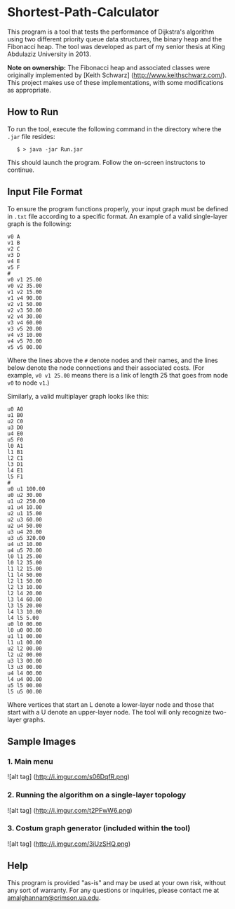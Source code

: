 # Shortest-Path-Calculator
This program is a  tool that tests the performance of Dijkstra's algorithm using two different priority queue data structures, the binary heap and the Fibonacci heap. The tool was developed as part of my senior thesis at King Abdulaziz University in 2013. 

**Note on ownership:** The Fibonacci heap and associated classes were originally implemented by [Keith Schwarz] (http://www.keithschwarz.com/). This project makes use of these implementations, with some modifications as appropriate. 

## How to Run

To run the tool, execute the following command in the directory where the ```.jar``` file resides: 

```
   $ > java -jar Run.jar 
```

This should launch the program. Follow the on-screen instructons to continue. 

## Input File Format 

To ensure the program functions properly, your input graph must be defined in ```.txt``` file according 
to a specific format. An example of a valid single-layer graph is the following: 

```
v0 A
v1 B
v2 C
v3 D
v4 E
v5 F
#
v0 v1 25.00
v0 v2 35.00
v1 v2 15.00
v1 v4 90.00
v2 v1 50.00
v2 v3 50.00
v2 v4 30.00
v3 v4 60.00
v3 v5 20.00
v4 v3 10.00
v4 v5 70.00
v5 v5 00.00
```

Where the lines above the  ```#``` denote nodes and their names, and the lines below denote the node connections
and their associated costs. (For example, ```v0 v1 25.00``` means there is a link of length 25 that goes from node ```v0```
to node ```v1```.)

Similarly, a valid multiplayer graph looks like this:

```
u0 A0
u1 B0
u2 C0
u3 D0
u4 E0
u5 F0
l0 A1
l1 B1
l2 C1
l3 D1
l4 E1
l5 F1
#
u0 u1 100.00
u0 u2 30.00
u1 u2 250.00
u1 u4 10.00
u2 u1 15.00
u2 u3 60.00
u2 u4 50.00
u3 u4 20.00
u3 u5 320.00
u4 u3 10.00
u4 u5 70.00
l0 l1 25.00
l0 l2 35.00
l1 l2 15.00
l1 l4 50.00
l2 l1 50.00
l2 l3 10.00
l2 l4 20.00
l3 l4 60.00
l3 l5 20.00
l4 l3 10.00
l4 l5 5.00
u0 l0 00.00
l0 u0 00.00
u1 l1 00.00
l1 u1 00.00
u2 l2 00.00
l2 u2 00.00
u3 l3 00.00
l3 u3 00.00
u4 l4 00.00
l4 u4 00.00
u5 l5 00.00
l5 u5 00.00
```
Where vertices that start an L denote a lower-layer node and those that start with a U denote an upper-layer node. 
The tool will only recognize two-layer graphs. 


## Sample Images 

### 1. Main menu

![alt tag] (http://i.imgur.com/s06DqfR.png) 

### 2. Running the algorithm on a single-layer topology 

![alt tag] (http://i.imgur.com/t2PFwW6.png)

### 3. Costum graph generator (included within the tool) 

![alt tag] (http://i.imgur.com/3iUzSHQ.png)

## Help

This program is provided "as-is" and may be used at your own risk, without any sort of warranty. For any questions or inquiries, please contact me at amalghannam@crimson.ua.edu. 


